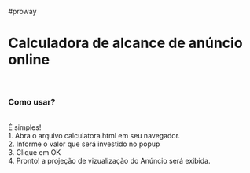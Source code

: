  #proway
<h1>Calculadora de alcance de anúncio online</h1><br>
<h3>Como usar?</h3><br>
É simples!<br>
1. Abra o arquivo calculatora.html em seu navegador.<br>
2. Informe o valor que será investido no popup <br>
3. Clique em OK <br>
4. Pronto! a projeção de vizualização do Anúncio será exibida.
